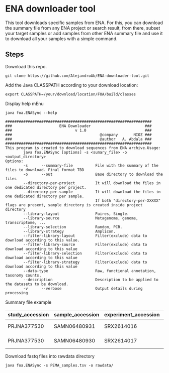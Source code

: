 # ENA downloader tool

This tool downloads specific samples from ENA. For this, you can download the summary file from any ENA project or search result, from there, subset your target samples or add samples from other ENA summary file and use it to download all your samples with a simple command.

## Steps

Download this repo.

```
git clone https://github.com/AlejandroAb/ENA-downloader-tool.git
```
Add the Java CLASSPATH according to your download location:

```
export CLASSPATH=/your/download/location/FOA/build/classes
``` 

Display help mEnu

```
java foa.ENASync --help
```

```
#################################################################
###                     ENA Downloader                        ###
###                            v 1.0                          ###
###                                       @company       NIOZ ###
###                                       @author   A. Abdala ###
#################################################################
This program is created to download sequences from ENA archive.Usage:
        java foa.ENASync [options] -s <sumary_file> -o <output_directory>
Options:
        -s      --summary-file          File with the summary of the files to download. Final format TBD
        -o      --out                   Base directory to download the files
        --directory-per-project         It will download the files in one dedicated directory per project.
        --directory-per-sample          It will download the files in one dedicated directory per sample.
                                        If both "directory-per-XXXXX" flags are present, sample directory is created inside project directory
        --library-layout                Paires, Single.
        --library-source                Metagenome, genome, transcriptome, ...
        --library-selection             Random, PCR.
        --library-strategy              Amplicon.
        --filter-library-layout         Filter(exclude) data to download according to this value.
        --filter-library-source         Filter(exclude) data to download according to this value
        --filter-library-selection      Filter(exclude) data to download according to this value
        --filter-library-strategy       Filter(exclude) data to download according to this value
        --data-type                     Raw, functional annotation, taxonomy counts.
        --description                   Description to be applied to the datasets to be download.
        -v      --verbose               Output details during processing
```

Summary file example

|study_accession| sample_accession|experiment_accession|run_accession|tax_id|scientific_name| fastq_ftp |submitted_ftp|sra_ftp|
|---------------|-----------------|--------------------|-------------|------|---------------|----------|-------------|-------|
|PRJNA377530    |SAMN06480931    |SRX2614016  |    SRR5314314  |    1670606 | fungus metagenome |      ftp.sra.ebi.ac.uk/vol1/fastq/SRR531/004/SRR5314314/SRR5314314_1.fastq.gz;ftp.sra.ebi.ac.uk/vol1/fastq/SRR531/004/SRR5314314/SRR5314314_2.fastq.gz | |              ftp.sra.ebi.ac.uk/vol1/srr/SRR531/004/SRR5314314 |
|PRJNA377530 |    SAMN06480930 |  SRX2614017 |    SRR5314315  |   1670606 |fungus metagenome|       ftp.sra.ebi.ac.uk/vol1/fastq/SRR531/005/SRR5314315/SRR5314315_1.fastq.gz;ftp.sra.ebi.ac.uk/vol1/fastq/SRR531/005/SRR5314315/SRR5314315_2.fastq.gz| |               ftp.sra.ebi.ac.uk/vol1/srr/SRR531/005/SRR5314315|

Download fastq files into rawdata directory

```
java foa.ENASync -s PEMA_samples.tsv -o rawdata/
``` 
